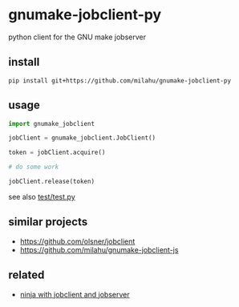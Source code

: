 # gnumake-jobclient-py

python client for the GNU make jobserver

## install

```
pip install git+https://github.com/milahu/gnumake-jobclient-py
```

## usage

```py
import gnumake_jobclient

jobClient = gnumake_jobclient.JobClient()

token = jobClient.acquire()

# do some work

jobClient.release(token)
```

see also [test/test.py](test/test.py)

## similar projects

* https://github.com/olsner/jobclient
* https://github.com/milahu/gnumake-jobclient-js

## related

* [ninja with jobclient and jobserver](https://gitlab.kitware.com/cmake/cmake/-/issues/21597)
